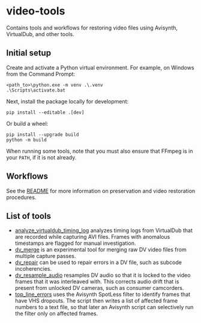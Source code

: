 # video-tools
Contains tools and workflows for restoring video files using Avisynth, VirtualDub, and other tools.

## Initial setup

Create and activate a Python virtual environment.  For example, on Windows from the Command Prompt:

```
<path_to>\python.exe -m venv .\.venv
.\Scripts\activate.bat
```

Next, install the package locally for development:

```
pip install --editable .[dev]
```

Or build a wheel:

```
pip install --upgrade build
python -m build
```

When running some tools, note that you must also ensure that FFmpeg is in your `PATH`, if it is not already.

## Workflows

See the [README](doc/workflows/README.md) for more information on preservation and video restoration procedures.

## List of tools

- [analyze_virtualdub_timing_log](doc/tools/analyze_virtualdub_timing_log.md) analyzes timing logs from VirtualDub that are recorded while capturing AVI files.  Frames with anomalous timestamps are flagged for manual investigation.
- [dv_merge](doc/tools/dv_merge.md) is an experimental tool for merging raw DV video files from multiple capture passes.
- [dv_repair](doc/tools/dv_repair.md) can be used to repair errors in a DV file, such as subcode incoherencies.
- [dv_resample_audio](doc/tools/dv_resample_audio.md) resamples DV audio so that it is locked to the video frames that it was interleaved with.  This corrects audio drift that is present from unlocked DV cameras, such as consumer camcorders.
- [top_line_errors](doc/tools/top_line_errors.md) uses the Avisynth SpotLess filter to identify frames that have VHS dropouts.  The script then writes a list of affected frame numbers to a text file, so that later an Avisynth script can selectively run the filter only on affected frames.
